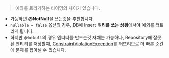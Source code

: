 

> 예외를 트리거하는 타이밍의 차이가 있습니다.

- 가능하면 **@NotNull**을 쓰는것을 추천합니다.
- `nullable = false` 옵션의 경우, DB에 Insert **쿼리를 쏘는 상황**에서야 예외를 터트리게 됩니다.
- 하지만 `@NotNull`의 경우 엔티티를 만드는것 자체는 가능하나, Repository에 잘못된 엔티티를 저장할때, [ConstraintViolationException](https://docs.oracle.com/database/121/JAXML/javax/jcr/nodetype/ConstraintViolationException.html)를 터뜨리므로 더 빠른 순간에 문제를 잡아낼 수 있습니다.